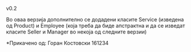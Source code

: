 v0.2

Во оваа верзија дополнително се додадени класите Service (изведена од Product) и Employee (која треба да биде апстрактна и да се изведат класите Seller и Manager во некоја од следните верзии)

*Прикачено од: Горан Костовски 161234
